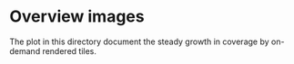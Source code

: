 # Overview images

The plot in this directory document the steady growth in coverage by on-demand rendered tiles.

